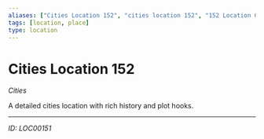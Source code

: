 ```yaml
---
aliases: ["Cities Location 152", "cities location 152", "152 Location Cities"]
tags: [location, place]
type: location
---
```


# Cities Location 152

*Cities*

A detailed cities location with rich history and plot hooks.

---
*ID: LOC00151*